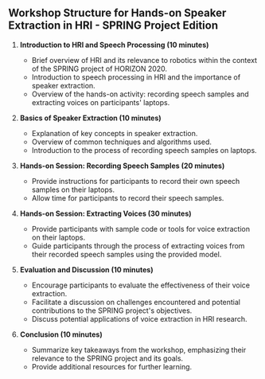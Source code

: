 ## Workshop Structure for Hands-on Speaker Extraction in HRI - SPRING Project Edition

1. **Introduction to HRI and Speech Processing (10 minutes)**
   - Brief overview of HRI and its relevance to robotics within the context of the SPRING project of HORIZON 2020.
   - Introduction to speech processing in HRI and the importance of speaker extraction.
   - Overview of the hands-on activity: recording speech samples and extracting voices on participants' laptops.

2. **Basics of Speaker Extraction (10 minutes)**
   - Explanation of key concepts in speaker extraction.
   - Overview of common techniques and algorithms used.
   - Introduction to the process of recording speech samples on laptops.

3. **Hands-on Session: Recording Speech Samples (20 minutes)**
   - Provide instructions for participants to record their own speech samples on their laptops.
   - Allow time for participants to record their speech samples.

4. **Hands-on Session: Extracting Voices (30 minutes)**
   - Provide participants with sample code or tools for voice extraction on their laptops.
   - Guide participants through the process of extracting voices from their recorded speech samples using the provided model.

5. **Evaluation and Discussion (10 minutes)**
   - Encourage participants to evaluate the effectiveness of their voice extraction.
   - Facilitate a discussion on challenges encountered and potential contributions to the SPRING project's objectives.
   - Discuss potential applications of voice extraction in HRI research.

6. **Conclusion (10 minutes)**
   - Summarize key takeaways from the workshop, emphasizing their relevance to the SPRING project and its goals.
   - Provide additional resources for further learning.
